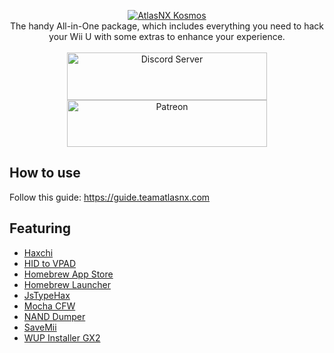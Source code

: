 <p align="center">
    <a href="https://github.com/AtlasNX/Kosmos/releases">
        <img src="https://user-images.githubusercontent.com/25822956/52866161-64c6e300-313e-11e9-9e3a-87636ed67467.png" alt="AtlasNX Kosmos" />
    </a>
    <br /> 
    The handy All-in-One package, which includes everything you need to hack your Wii U with some extras to enhance your experience.<br /><br />
    <a href="https://discord.gg/qbRAuy7">
        <img src="https://discordapp.com/api/guilds/477891535174631424/embed.png?style=banner2" width="320" height="76" alt="Discord Server" />
    </a>
    <a href="https://www.patreon.com/atlasnx">
        <img src="https://c5.patreon.com/external/logo/become_a_patron_button@2x.png" width="320" height="75" alt="Patreon"  />
    </a>
</p>

## How to use
Follow this guide: https://guide.teamatlasnx.com

## Featuring
* [Haxchi](https://github.com/FIX94/haxchi)
* [HID to VPAD](https://github.com/Maschell/hid_to_vpad/)
* [Homebrew App Store](https://gitlab.com/4TU/hb-appstore)
* [Homebrew Launcher](https://github.com/dimok789/homebrew_launcher)
* [JsTypeHax](https://github.com/wiiu-env/JsTypeHax)
* [Mocha CFW](https://github.com/dimok789/mocha)
* [NAND Dumper](https://github.com/koolkdev/wiiu-nanddumper)
* [SaveMii](https://github.com/Ryuzaki-MrL/savemii)
* [WUP Installer GX2](https://sourceforge.net/projects/wup-installer-gx2/)
